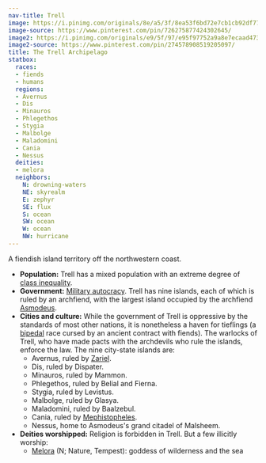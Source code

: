 ```yaml
---
nav-title: Trell
image: https://i.pinimg.com/originals/8e/a5/3f/8ea53f6bd72e7cb1cb92df77622faaac.jpg
image-source: https://www.pinterest.com/pin/726275877424302645/
image2: https://i.pinimg.com/originals/e9/5f/97/e95f97752a9a8e7ecaad473bfc72528e.png
image2-source: https://www.pinterest.com/pin/274578908519205097/
title: The Trell Archipelago
statbox:
  races:
  - fiends
  - humans
  regions:
  - Avernus
  - Dis
  - Minauros
  - Phlegethos
  - Stygia
  - Malbolge
  - Maladomini
  - Cania
  - Nessus
  deities:
  - melora
  neighbors:
    N: drowning-waters
    NE: skyrealm
    E: zephyr
    SE: flux
    S: ocean
    SW: ocean
    W: ocean
    NW: hurricane
---
```


A fiendish island territory off the northwestern coast.

* **Population:** Trell has a mixed population with an extreme degree of [class inequality](https://en.wikipedia.org/wiki/Class_conflict).
* **Government:** [Military autocracy](https://en.wikipedia.org/wiki/Military_dictatorship). Trell has nine islands, each of which is ruled by an archfiend, with the largest island occupied by the archfiend [Asmodeus](../dossiers/asmodeus).
* **Cities and culture:** While the government of Trell is oppressive by the standards of most other nations, it is nonetheless a haven for tieflings (a [bipedal](../glossary#bipedal) race cursed by an ancient contract with fiends). The warlocks of Trell, who have made pacts with the archdevils who rule the islands, enforce the law. The nine city-state islands are:
  * Avernus, ruled by [Zariel](https://dungeonsdragons.fandom.com/wiki/Zariel).
  * Dis, ruled by Dispater.
  * Minauros, ruled by Mammon.
  * Phlegethos, ruled by Belial and Fierna.
  * Stygia, ruled by Levistus.
  * Malbolge, ruled by Glasya.
  * Maladomini, ruled by Baalzebul.
  * Cania, ruled by [Mephistopheles](https://dungeonsdragons.fandom.com/wiki/Mephistopheles).
  * Nessus, home to Asmodeus's grand citadel of Malsheem.
* **Deities worshipped:** Religion is forbidden in Trell. But a few illicitly worship:
  * [Melora](../dossiers/melora) (N; Nature, Tempest): goddess of wilderness and the sea
